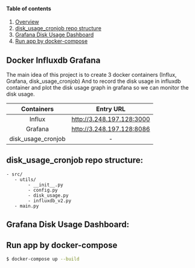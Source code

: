
#### Table of contents

1. [Overview](#docker-influxdb-grafana)
2. [disk_usage_cronjob repo structure](#disk_usage_cronjob-repo-structure)
3. [Grafana Disk Usage Dashboard](#grafana-disk-usage-dashboard)
4. [Run app by docker-compose](#run-app-by-docker-compose)

## Docker Influxdb Grafana


The main idea of this project is to create 3 docker containers (Influx, Grafana, disk_usage_cronjob)
And to record the disk usage in influxdb container and plot the disk usage graph in grafana so we can monitor the disk usage.


| Containers         | Entry URL                 |
| :----------------: | :------------------------:|
| Influx             | http://3.248.197.128:3000 |
| Grafana            | http://3.248.197.128:8086 |
| disk_usage_cronjob | -                         |


## disk_usage_cronjob repo structure:
```
- src/
   - utils/
        - __init__.py
        - config.py
        - disk_usage.py
        - influxdb_v2.py
   - main.py
```

## Grafana Disk Usage Dashboard:






## Run app by docker-compose
```bash
$ docker-compose up --build
```
